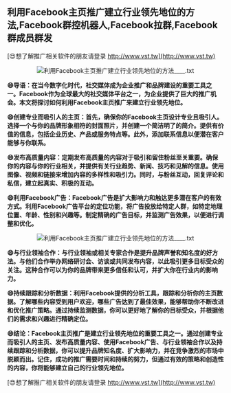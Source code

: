 ## **利用Facebook主页推广建立行业领先地位的方法,Facebook群控机器人,Facebook拉群,Facebook群成员群发**

[😍想了解推广相关软件的朋友请登录 http://www.vst.tw](http://www.vst.tw)

 <center><img src="https://vst.tw/MP4/tuiguang/png/3.png" alt="利用Facebook主页推广建立行业领先地位的方法____.txt"></center>

**😄导语：在当今数字化时代，社交媒体成为企业推广和品牌建设的重要工具之一。Facebook作为全球最大的社交媒体平台之一，为企业提供了巨大的推广机会。本文将探讨如何利用Facebook主页推广来建立行业领先地位。**

**😄创建专业而吸引人的主页：首先，确保你的Facebook主页设计专业且吸引人。选择一个与你的品牌形象相符的封面照片，并创建一个简洁明了的简介。提供有价值的信息，包括企业历史、产品或服务特点等。此外，添加联系信息以便潜在客户能够与你联系。**

**😄发布高质量内容：定期发布高质量的内容对于吸引和留住粉丝至关重要。确保你的内容与你的行业相关，并提供有关行业趋势、新闻、技巧和见解的信息。使用图像、视频和链接来增加内容的多样性和吸引力。同时，与粉丝互动，回复评论和私信，建立起真实、积极的互动。**

**😄利用Facebook广告：Facebook广告是扩大影响力和触达更多潜在客户的有效方式。利用Facebook广告平台的定位功能，将广告投放给特定人群，如特定地理位置、年龄、性别和兴趣等。制定精确的广告目标，并监测广告效果，以便进行调整和优化。**

 <center><img src="https://vst.tw/MP4/tuiguang/png/1.png" alt="利用Facebook主页推广建立行业领先地位的方法____.txt"></center>

**😄与行业领袖合作：与行业领袖或相关专家合作是提升品牌声誉和知名度的好方法。与他们合作举办网络研讨会、访谈或共同发布内容，以此吸引更多目标受众的关注。这种合作可以为你的品牌带来更多信任和认可，并扩大你在行业内的影响力。**

**😄持续跟踪和分析数据：利用Facebook提供的分析工具，跟踪和分析你的主页数据。了解哪些内容受到用户欢迎，哪些广告达到了最佳效果，能够帮助你不断改进和优化推广策略。通过持续监测数据，你可以更好地了解你的目标受众，并根据他们的需求和兴趣进行精确定位。**

**😄结论：Facebook主页推广是建立行业领先地位的重要工具之一。通过创建专业而吸引人的主页、发布高质量内容、使用Facebook广告、与行业领袖合作以及持续跟踪和分析数据，你可以提升品牌知名度、扩大影响力，并在竞争激烈的市场中脱颖而出。记住，成功的推广需要时间和持续的努力，但通过有效的策略和创造性的内容，你将能够建立自己的行业领先地位。**

[😍想了解推广相关软件的朋友请登录 http://www.vst.tw](http://www.vst.tw)



